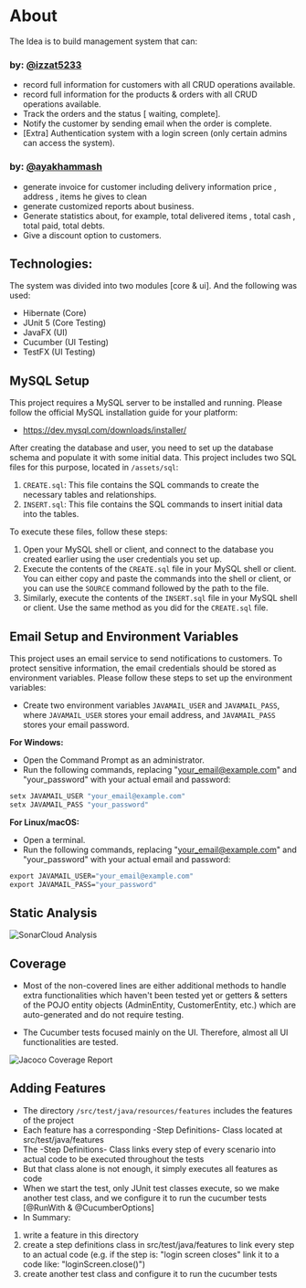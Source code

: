 # About

The Idea is to build management system that can:

### by: [@izzat5233](https://github.com/izzat5233)

- record full information for customers with all CRUD operations available.
- record full information for the products & orders with all CRUD operations available.
- Track the orders and the status [ waiting, complete].
- Notify the customer by sending email when the order is complete.
- [Extra] Authentication system with a login screen (only certain admins can access the system).

### by: [@ayakhammash](https://github.com/ayakhammash)

- generate invoice for customer including delivery information price , address , items he gives to clean
- generate customized reports about business.
- Generate statistics about, for example, total delivered items , total cash , total paid, total debts.
- Give a discount option to customers.

## Technologies:

The system was divided into two modules [core & ui]. And the following was used:

- Hibernate (Core)
- JUnit 5 (Core Testing)
- JavaFX (UI)
- Cucumber (UI Testing)
- TestFX (UI Testing)

## MySQL Setup

This project requires a MySQL server to be installed and running. Please follow the official MySQL installation guide
for your platform:

- https://dev.mysql.com/downloads/installer/

After creating the database and user, you need to set up the database schema and populate it with some initial data.
This project includes two SQL files for this purpose, located in `/assets/sql`:

1. `CREATE.sql`: This file contains the SQL commands to create the necessary tables and relationships.
2. `INSERT.sql`: This file contains the SQL commands to insert initial data into the tables.

To execute these files, follow these steps:

1. Open your MySQL shell or client, and connect to the database you created earlier using the user credentials you set
   up.
2. Execute the contents of the `CREATE.sql` file in your MySQL shell or client. You can either copy and paste the
   commands into the shell or client, or you can use the `SOURCE` command followed by the path to the file.
3. Similarly, execute the contents of the `INSERT.sql` file in your MySQL shell or client. Use the same method as you
   did for the `CREATE.sql` file.

## Email Setup and Environment Variables

This project uses an email service to send notifications to customers. To protect sensitive information, the email
credentials should be stored as environment variables. Please follow these steps to set up the environment variables:

- Create two environment variables `JAVAMAIL_USER` and `JAVAMAIL_PASS`, where `JAVAMAIL_USER` stores your email
  address,
  and `JAVAMAIL_PASS` stores your email password.

**For Windows:**

- Open the Command Prompt as an administrator.
- Run the following commands, replacing "your_email@example.com" and "your_password" with your actual email and
  password:

```cmd
setx JAVAMAIL_USER "your_email@example.com"
setx JAVAMAIL_PASS "your_password"
```

**For Linux/macOS:**

- Open a terminal.
- Run the following commands, replacing "your_email@example.com" and "your_password" with your actual email and
  password:

```cmd
export JAVAMAIL_USER="your_email@example.com"
export JAVAMAIL_PASS="your_password"
```

## Static Analysis

![SonarCloud Analysis](https://github.com/izzat-najah-edu/carpet-cleaning-service-management/assets/92182269/317af9ac-efb0-4388-9728-ddfe2032dc2b)

## Coverage

- Most of the non-covered lines are either additional methods to handle extra functionalities which haven't been tested
  yet or getters & setters of the POJO entity objects (AdminEntity, CustomerEntity, etc.) which are auto-generated and
  do not require testing.

- The Cucumber tests focused mainly on the UI. Therefore, almost all UI functionalities are tested.

![Jacoco Coverage Report](https://github.com/izzat-najah-edu/carpet-cleaning-service-management/assets/92182269/b7ef1423-5430-4411-9132-53f1b1392471)

## Adding Features

- The directory `/src/test/java/resources/features` includes the features of the project
- Each feature has a corresponding -Step Definitions- Class located at src/test/java/features
- The -Step Definitions- Class links every step of every scenario into actual code to be executed throughout the tests
- But that class alone is not enough, it simply executes all features as code
- When we start the test, only JUnit test classes execute, so we make another test class,
  and we configure it to run the cucumber tests [@RunWith & @CucumberOptions]
- In Summary:

1. write a feature in this directory
2. create a step definitions class in src/test/java/features to link every step to an actual code
   (e.g. if the step is: "login screen closes" link it to a code like: "loginScreen.close()")
3. create another test class and configure it to run the cucumber tests
